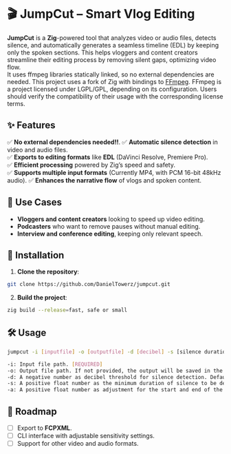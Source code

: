 # 🎬 JumpCut – Smart Vlog Editing  

**JumpCut** is a **Zig**-powered tool that analyzes video or audio files, detects silence, and automatically generates a seamless timeline (EDL) by keeping only the spoken sections. This helps vloggers and content creators streamline their editing process by removing silent gaps, optimizing video flow.  
It uses ffmpeg libraries statically linked, so no external dependencies are needed.
This project uses a fork of Zig with bindings to [FFmpeg](https://github.com/DanielTowerz/ffmpeg.git).
FFmpeg is a project licensed under LGPL/GPL, depending on its configuration. Users should verify the compatibility of their usage with the corresponding license terms.

## ✨ Features  

✅ **No external dependencies needed!!**.
✅ **Automatic silence detection** in video and audio files.  
✅ **Exports to editing formats** like  **EDL** (DaVinci Resolve, Premiere Pro).  
✅ **Efficient processing** powered by Zig’s speed and safety.  
✅ **Supports multiple input formats** (Currently MP4, with PCM 16-bit 48kHz audio).
✅ **Enhances the narrative flow** of vlogs and spoken content.  

## 🎯 Use Cases  

- **Vloggers and content creators** looking to speed up video editing.  
- **Podcasters** who want to remove pauses without manual editing.  
- **Interview and conference editing**, keeping only relevant speech.  

## 🚀 Installation  

1. **Clone the repository**:  
```bash
git clone https://github.com/DanielTowerz/jumpcut.git
```

2. **Build the project**:  
```bash
zig build --release=fast, safe or small
```

## 🛠️ Usage  
```bash
jumpcut -i [inputfile] -o [outputfile] -d [decibel] -s [silence duration] -a [adjustment]

-i: Input file path. [REQUIRED]
-o: Output file path. If not provided, the output will be saved in the same directory as the input file as `[inputfile name].edl`.
-d: A negative number as decibel threshold for silence detection. Default is '-25'.  
-s: A positive float number as the minimum duration of silence to be detected. Default is '1.0' seconds.
-a: A positive float number as adjustment for the start and end of the detected silence. Default is '0.3' seconds.

```


## 📌 Roadmap  

- [ ] Export to **FCPXML**.  
- [ ] CLI interface with adjustable sensitivity settings.  
- [ ] Support for other video and audio formats.
<!--- [ ] Implement RMS/Threshold-based silence detection.  -->
<!--- [ ] Batch processing support for multiple files.  -->

